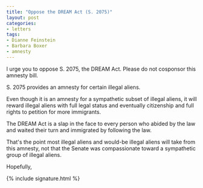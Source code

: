 ```yaml
---
title: "Oppose the DREAM Act (S. 2075)"
layout: post
categories:
- letters
tags:
- Dianne Feinstein
- Barbara Boxer
- amnesty
---
```


I urge you to oppose S. 2075, the DREAM Act. Please do not cosponsor this amnesty bill.

S. 2075 provides an amnesty for certain illegal aliens. 

Even though it is an amnesty for a sympathetic subset of illegal aliens, it will reward illegal aliens with full legal status and eventually citizenship and full rights to petition for more immigrants. 

The DREAM Act is a slap in the face to every person who abided by the law and waited their turn and immigrated by following the law. 

That's the point most illegal aliens and would-be illegal aliens will take from this amnesty, not that the Senate was compassionate toward a sympathetic group of illegal aliens.

Hopefully,

{% include signature.html %}
